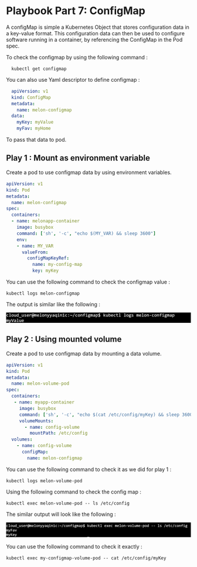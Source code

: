 # Playbook Part 7: ConfigMap

A configMap is simple a Kubernetes Object that stores configuration data in a key-value format. This configuration data can then be used to configure software running in a container, by referencing the ConfigMap in the Pod spec. 

To check the configmap by using the following command :

      kubectl get configmap

You can also use Yaml descriptor to define configmap : 

```yaml
  apiVersion: v1
  kind: ConfigMap
  metadata:
    name: melon-configmap
  data:
    myKey: myValue
    myFav: myHome
 ```

 To pass that data to pod. 

 ## Play 1 : Mount as environment variable

Create a pod to use configmap data by using environment variables. 

```yaml
apiVersion: v1
kind: Pod
metadata:
  name: melon-configmap
spec:
  containers:
  - name: melonapp-container
    image: busybox
    command: ['sh', '-c', "echo $(MY_VAR) && sleep 3600"]
    env:
    - name: MY_VAR
      valueFrom:
        configMapKeyRef:
          name: my-config-map
          key: myKey
 ```

You can use the following command to check the configmap value : 
    
    kubectl logs melon-configmap

The output is similar like the following : 

<img src="screenshots/ConfigMap output env.PNG" alt="solution diagram" width="800px"/>

 ## Play 2 : Using mounted volume

 Create a pod to use configmap data by mounting a data volume.

```yaml
apiVersion: v1
kind: Pod
metadata:
  name: melon-volume-pod
spec:
  containers:
   - name: myapp-container
     image: busybox
     command: ['sh', '-c', "echo $(cat /etc/config/myKey) && sleep 3600"]
     volumeMounts:
       - name: config-volume
         mountPath: /etc/config
  volumes:
    - name: config-volume
      configMap:
        name: melon-configmap
 ```

 You can use the following command to check it as we did for play 1 :

    kubectl logs melon-volume-pod

 Using the following command to check the config map : 

    kubectl exec melon-volume-pod -- ls /etc/config

The similar output will look like the following : 

<img src="screenshots/ConfigMap output.PNG" alt="solution diagram" width="800px"/>

You can use the following command to check it exactly :

    kubectl exec my-configmap-volume-pod -- cat /etc/config/myKey